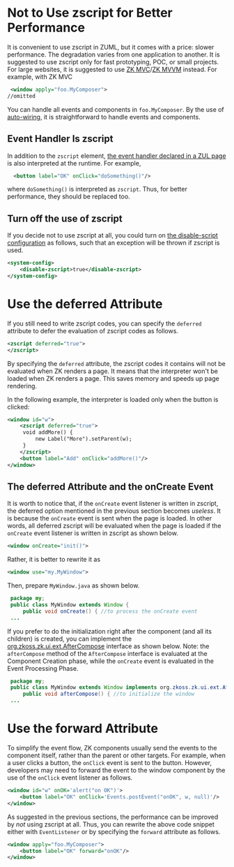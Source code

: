 

# Not to Use zscript for Better Performance

It is convenient to use zscript in ZUML, but it comes with a price:
slower performance. The degradation varies from one application to
another. It is suggested to use zscript only for fast prototyping, POC,
or small projects. For large websites, it is suggested to use [ZK MVC]({{site.baseurl}}/zk_dev_ref/mvc)/[ZK MVVM](http://books.zkoss.org/zk-mvvm-book/8.0/index.html) instead. For
example, with ZK MVC

```xml
 <window apply="foo.MyComposer">
//omitted
```

You can handle all events and components in `foo.MyComposer`. By the use
of [ auto-wiring]({{site.baseurl}}/zk_component_ref/common_operations/event_handling/event_listening#Composer_and_Event_Listener_Autowiring),
it is straightforward to handle events and components.

## Event Handler Is zscript

In addition to the `zscript` element, [ the event handler declared in a ZUL page]({{site.baseurl}}/zk_component_ref/common_operations/event_handling/event_listening#Declare_an_Event_Handler_in_a_ZUL_page)
is also interpreted at the runtime. For example,

```xml
  <button label="OK" onClick="doSomething()"/>
```

where `doSomething()` is interpreted as `zscript`. Thus, for better
performance, they should be replaced too.

## Turn off the use of zscript

If you decide not to use zscript at all, you could turn on [the disable-script configuration]({{site.baseurl}}/zk_config_ref/the_system-config_element/the_disable-zscript_element)
as follows, such that an exception will be thrown if zscript is used.

```xml
<system-config>
    <disable-zscript>true</disable-zscript>
</system-config>
```

# Use the deferred Attribute

If you still need to write zscript codes, you can specify the `deferred`
attribute to defer the evaluation of zscript codes as follows.

```xml
<zscript deferred="true">
</zscript>
```

By specifying the `deferred` attribute, the zscript codes it contains
will not be evaluated when ZK renders a page. It means that the
interpreter won't be loaded when ZK renders a page. This saves memory
and speeds up page rendering.

In the following example, the interpreter is loaded only when the button
is clicked:

```xml
<window id="w">
    <zscript deferred="true">
     void addMore() {
         new Label("More").setParent(w);
     }
    </zscript>
    <button label="Add" onClick="addMore()"/>
</window>
```

## The deferred Attribute and the onCreate Event

It is worth to notice that, if the `onCreate` event listener is written
in zscript, the deferred option mentioned in the previous section
becomes *useless*. It is because the `onCreate` event is sent when the
page is loaded. In other words, all deferred zscript will be evaluated
when the page is loaded if the `onCreate` event listener is written in
zscript as shown below.

```xml
<window onCreate="init()">
```

Rather, it is better to rewrite it as

```xml
<window use="my.MyWindow">
```

Then, prepare `MyWindow.java` as shown below.

```java
 package my;
 public class MyWindow extends Window {
     public void onCreate() { //to process the onCreate event
 ...
```

If you prefer to do the initialization right after the component (and
all its children) is created, you can implement the
[org.zkoss.zk.ui.ext.AfterCompose](https://www.zkoss.org/javadoc/latest/zk/org/zkoss/zk/ui/ext/AfterCompose.html)
interface as shown below. Note: the `afterCompose` method of the
`AfterCompose` interface is evaluated at the Component Creation phase,
while the `onCreate` event is evaluated in the Event Processing Phase.

```java
 package my;
 public class MyWindow extends Window implements org.zkoss.zk.ui.ext.AfterCompose {
     public void afterCompose() { //to initialize the window
 ...
```

# Use the forward Attribute

To simplify the event flow, ZK components usually send the events to the
component itself, rather than the parent or other targets. For example,
when a user clicks a button, the `onClick` event is sent to the button.
However, developers may need to forward the event to the window
component by the use of the `onClick` event listener as follows.

```xml
<window id="w" onOK='alert("on OK")'>
    <button label="OK" onClick='Events.postEvent("onOK", w, null)'/>
</window>
```

As suggested in the previous sections, the performance can be improved
by *not* using zscript at all. Thus, you can rewrite the above code
snippet either with `EventListener` or by specifying the `forward`
attribute as follows.

```xml
<window apply="foo.MyComposer">
    <button label="OK" forward="onOK"/>
</window>
```
